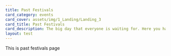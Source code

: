 ```yaml
---
title: Past Festivals
card_category: events
card_cover: assets/img/1_Landing/Landing_3
card_title: Past Festivals
card_description: The big day that everyone is waiting for. Here you have the oportunity to see and appreciate big artists and local bands.
layout: test
---
```

This is past festivals page